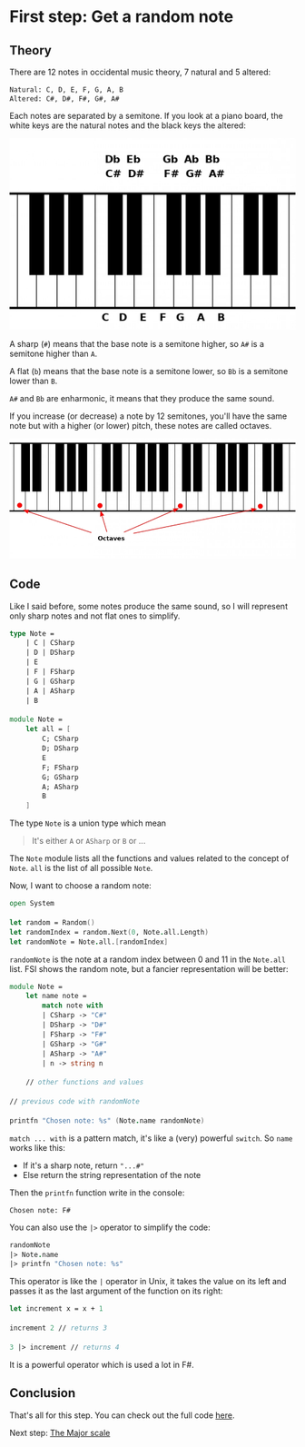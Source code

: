 # First step: Get a random note

## Theory

There are 12 notes in occidental music theory, 7 natural and 5 altered:
```
Natural: C, D, E, F, G, A, B
Altered: C#, D#, F#, G#, A#
```
Each notes are separated by a semitone. If you look at a piano board, the white keys are the natural notes and the black keys the altered:

![Piano keyboard with the name of the notes](./Images/KeyboardWithNotes.jpg)

A sharp (`#`) means that the base note is a semitone higher, so `A#` is a semitone higher than `A`.

A flat (`b`) means that the base note is a semitone lower, so `Bb` is a semitone lower than `B`.

`A#` and `Bb` are enharmonic, it means that they produce the same sound.

If you increase (or decrease) a note by 12 semitones, you'll have the same note but with a higher (or lower) pitch, these notes are called octaves.

![Piano with all the C marked as octaves](./Images/Octaves.jpg)

## Code

Like I said before, some notes produce the same sound, so I will represent only sharp notes and not flat ones to simplify.

```fsharp
type Note =
    | C | CSharp
    | D | DSharp
    | E
    | F | FSharp
    | G | GSharp
    | A | ASharp
    | B

module Note =
    let all = [
        C; CSharp
        D; DSharp
        E
        F; FSharp
        G; GSharp
        A; ASharp
        B
    ]
```

The type `Note` is a union type which mean 
> It's either `A` or `ASharp` or `B` or ...

The `Note` module lists all the functions and values related to the concept of `Note`. `all` is the list of all possible `Note`.

Now, I want to choose a random note:

```fsharp
open System

let random = Random()
let randomIndex = random.Next(0, Note.all.Length)
let randomNote = Note.all.[randomIndex]
```

`randomNote` is the note at a random index between 0 and 11 in the `Note.all` list. FSI shows the random note, but a fancier representation will be better:

```fsharp
module Note =
    let name note =
        match note with
        | CSharp -> "C#"
        | DSharp -> "D#"
        | FSharp -> "F#"
        | GSharp -> "G#"
        | ASharp -> "A#"
        | n -> string n

    // other functions and values

// previous code with randomNote

printfn "Chosen note: %s" (Note.name randomNote)
```

`match ... with` is a pattern match, it's like a (very) powerful `switch`. So `name` works like this:
- If it's a sharp note, return `"...#"`
- Else return the string representation of the note

Then the `printfn` function write in the console:
```
Chosen note: F#
```

You can also use the `|>` operator to simplify the code:
```fsharp
randomNote
|> Note.name
|> printfn "Chosen note: %s"
```

This operator is like the `|` operator in Unix, it takes the value on its left and passes it as the last argument of the function on its right:
```fsharp
let increment x = x + 1

increment 2 // returns 3

3 |> increment // returns 4
```

It is a powerful operator which is used a lot in F#.

## Conclusion

That's all for this step. You can check out the full code [here]().

Next step: [The Major scale]()